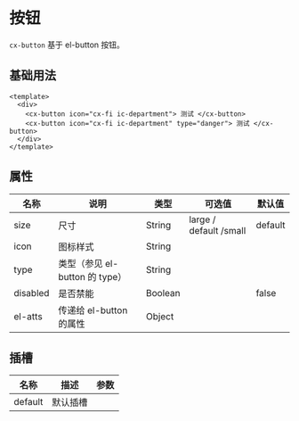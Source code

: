 # 按钮

`cx-button` 基于 el-button 按钮。

## 基础用法

```vue
<template>
  <div>
    <cx-button icon="cx-fi ic-department"> 测试 </cx-button>
    <cx-button icon="cx-fi ic-department" type="danger"> 测试 </cx-button>
  </div>
</template>
```

## 属性

| 名称 | 说明 | 类型 | 可选值 | 默认值 |
| --- | ---- | ---- | ----- | ----- |
| size | 尺寸 | String | large / default /small | default |
| icon | 图标样式 | String | | |
| type | 类型（参见 el-button 的 type） | String | | |
| disabled | 是否禁能 | Boolean | | false |
| el-atts | 传递给 el-button 的属性 | Object | | |

## 插槽

| 名称 | 描述 | 参数 |
| ---- | --- | --- |
| default | 默认插槽 | |

